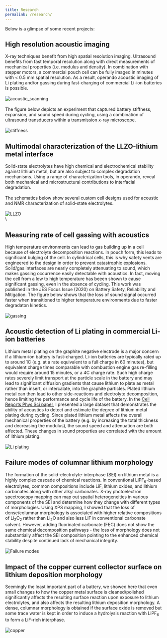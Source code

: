 ```yaml
---
title: Research
permalink: /research/
---
```


Below is a glimpse of some recent projects:

## **High resolution acoustic imaging**
X-ray techniques benefit from high spatial resolution imaging. Ultrasound benefits from fast temporal resolution along with direct measurements of mechanical properties (i.e. modulus and density). In combination with stepper motors, a commercial pouch cell can be fully imaged in minutes with < 0.5 mm spatial resolution. As a result, operando acoustic imaging of Li plating and/or gassing during fast-charging of commercial Li-ion batteries is possible.
\
\
![acoustic_scanning](/assets/css/Acoustic_imaging_Figure2.jpg)
\
\
The figure below depicts an experiment that captured battery stiffness, expansion, and sound speed during cycling, using a combination of ultrasound transducers within a transmission x-ray microscope. 
\
\
![stiffness](/assets/css/ezgif.com-gif-maker.gif)

## **Multimodal characterization of the LLZO-lithium metal interface** 
Solid-state electrolytes have high chemical and electrochemical stability against lithium metal, but are also subject to complex degradation mechanisms. Using a range of characterization tools, in operando, reveal both mechanical and microstructural contributions to interfacial degradation. 
\
\
The schematics below show several custom cell designs used for acoustic and NMR characterization of solid-state electrolytes. 
\
\
![LLZO](/assets/css/LLZO_Figure1.jpg)
\
\


## **Measuring rate of cell gassing with acoustics**
High temperature environments can lead to gas building up in a cell because of electrolyte decomposition reactions. In pouch form, this leads to significant bulging of the cell. In cylindrical cells, this is why safety vents are engineered to the design in order to prevent catastrophic explosions. Solid/gas interfaces are nearly completely attenuating to sound, which makes gassing occurrence easily detectable with acoustics. In fact, moving the cell from a low to high temperature has beeen shown to cause significant gassing, even in the absence of cycling. This work was published in the JES Focus Issue (2020) on Battery Safety, Reliability and Mitigation. The figure below shows that the loss of sound signal occurred faster when transitioned to higher temperature environments due to faster degradaton kinetics. 
\
\
![gassing](/assets/css/jesab6c56f2_hr.jpg)


## **Acoustic detection of Li plating in commercial Li-ion batteries**
Lithium metal plating on the graphite negative electrode is a major concern if a lithium-ion battery is fast-charged. Li-ion batteries are typically rated up to around 1C (e.g. at a rate equivalent to a full charge in 60 minutes), but equivalent charge times comparable with combustion engine gas re-filling would require around 15 minutes, or a 4C charge rate. Such high charge rates severely limit transport at the particle scale in the battery and may lead to significant diffusion gradients that cause lithium to plate as metal rather than insert, or intercalate, into the graphite particles. Plated lithium metal can then lead to other side-reactions and electrolyte decomposition, hence limiting the performance and cycle life of the battery. In the [Cell Reports Phys Sci paper](https://wesleykchang.github.io/publications/2020_Cell_Reports.pdf), I presented a large dataset that demonstrates the ability of acoustics to detect and estimate the degree of lithium metal plating during cycling. Since plated lithium metal affects the overall mechanical properties of the battery (e.g. by increasing the total thickness and decreasing the modulus), the sound speed and attenuation are both affected. These changes in sound properties are correlated with the amount of lithium plating. 
\
\
![Li plating](/assets/css/Screen%20Shot%202020-12-18%20at%207.55.24%20AM.png)


## **Failure modes of columnar lithium morphology**
The formation of the solid-electrolyte-interphase (SEI) on lithium metal is a highly complex cascade of chemical reactions. In conventional LiPF<sub>6</sub>-based electrolytes, common compositions include LiF, lithium oxides, and lithium carbonates along with other alkyl carbonates. X-ray photoelectron spectroscopy mapping can map out spatial heterogeneities in various components of the SEI and determine how they change with different types of morphologies. Using XPS mapping, I showed that the loss of dense/columnar morphology is associated with higher relative compositions of Li<sub>2</sub>O<sub>2</sub> rather than Li<sub>2</sub>O and also less LiF in conventional carbonate solvent. However, adding fluorinated carbonate (FEC) does not show the same chemical decomposition pathways - the loss of morphology does not substantially affect the SEI composition pointing to the enhanced chemical stability despite continued lack of mechanical integrity. 
\
\
![Failure modes](/assets/css/Screen%20Shot%202020-12-18%20at%207.56.04%20AM.png)


## **Impact of the copper current collector surface on lithium deposition morphology**
Seemingly the least important part of a battery, we showed here that even small changes to how the copper metal surface is cleaned/polished significantly affects the resulting surface reaction upon exposure to lithium electrolytes, and also affects the resulting lithium deposition morphology. A dense, columnar morphology is obtained if the surface oxide is removed but some trace water is kept in order to induce a hydrolysis reaction with LiPF<sub>6</sub> to form a LiF-rich interphase. 
\
\
![copper](/assets/css/Screen%20Shot%202020-12-18%20at%209.10.15%20AM.png)
